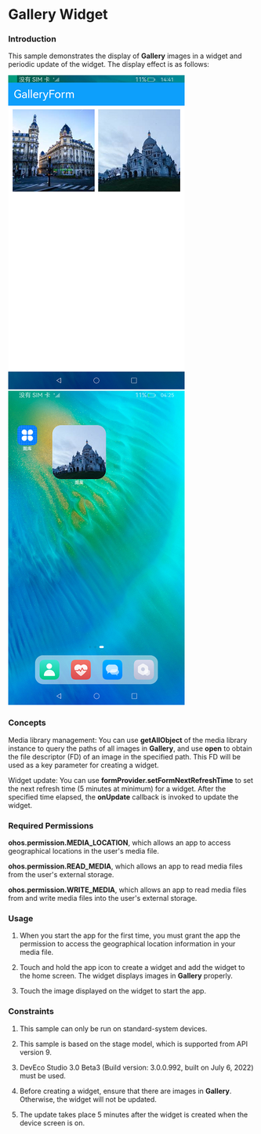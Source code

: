 # Gallery Widget

### Introduction

This sample demonstrates the display of **Gallery** images in a widget and periodic update of the widget. The display effect is as follows:

![](screenshots/device/gallery.png) ![](screenshots/device/gallery_form.png)

### Concepts

Media library management: You can use **getAllObject** of the media library instance to query the paths of all images in **Gallery**, and use **open** to obtain the file descriptor (FD) of an image in the specified path. This FD will be used as a key parameter for creating a widget.

Widget update: You can use **formProvider.setFormNextRefreshTime** to set the next refresh time (5 minutes at minimum) for a widget. After the specified time elapsed, the **onUpdate** callback is invoked to update the widget.

### Required Permissions

**ohos.permission.MEDIA_LOCATION**, which allows an app to access geographical locations in the user's media file.

**ohos.permission.READ_MEDIA**, which allows an app to read media files from the user's external storage.

**ohos.permission.WRITE_MEDIA**, which allows an app to read media files from and write media files into the user's external storage.

### Usage

1. When you start the app for the first time, you must grant the app the permission to access the geographical location information in your media file.

2. Touch and hold the app icon to create a widget and add the widget to the home screen. The widget displays images in **Gallery** properly.

3. Touch the image displayed on the widget to start the app.

### Constraints

1. This sample can only be run on standard-system devices.

2. This sample is based on the stage model, which is supported from API version 9.

3. DevEco Studio 3.0 Beta3 (Build version: 3.0.0.992, built on July 6, 2022) must be used.

4. Before creating a widget, ensure that there are images in **Gallery**. Otherwise, the widget will not be updated.

5. The update takes place 5 minutes after the widget is created when the device screen is on.
